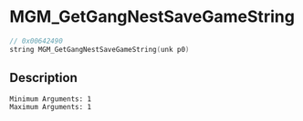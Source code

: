 # MGM_GetGangNestSaveGameString
```c
// 0x00642490
string MGM_GetGangNestSaveGameString(unk p0)
```
## Description
```
Minimum Arguments: 1
Maximum Arguments: 1
```
